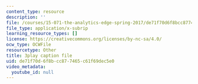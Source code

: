 ```yaml
---
content_type: resource
description: ''
file: /courses/15-071-the-analytics-edge-spring-2017/de71f70d6f8bcc877465c61f69dec5e0_YaEufT_7EbU.srt
file_type: application/x-subrip
learning_resource_types: []
license: https://creativecommons.org/licenses/by-nc-sa/4.0/
ocw_type: OCWFile
resourcetype: Other
title: 3play caption file
uid: de71f70d-6f8b-cc87-7465-c61f69dec5e0
video_metadata:
  youtube_id: null
---
```

